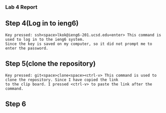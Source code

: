 ### Lab 4 Report
## Step 4(Log in to ieng6)
~~~
Key pressed: ssh<space>lkok@ieng6-201.ucsd.edu<enter> This command is used to log in to the ieng6 system.
Since the key is saved on my computer, so it did not prompt me to enter the password.
~~~

## Step 5(clone the repository)
~~~
Key pressed: git<space>clone<space><ctrl-v> This command is used to clone the repository. Since I have copied the link
to the clip board. I pressed <ctrl-v> to paste the link after the command.
~~~

## Step 6

